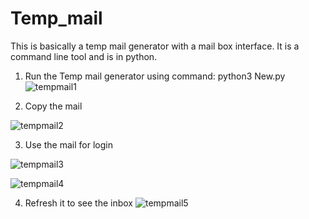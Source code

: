 # Temp_mail
This is basically a temp mail generator with a mail box interface. It is a command line tool and is in python.
1. Run the Temp mail generator using
   command: python3 New.py
![tempmail1](https://github.com/user-attachments/assets/457cdbbc-e1e2-4ddf-9d79-8e240d9c393e)


2. Copy the mail 


![tempmail2](https://github.com/user-attachments/assets/301d9cd4-f7c3-41a4-bec9-e814c4db984d)


3. Use the mail for login


![tempmail3](https://github.com/user-attachments/assets/076ab41c-456e-4fe0-89de-d944b97f33d4)


![tempmail4](https://github.com/user-attachments/assets/52e28227-0903-4dfe-9459-aa7e3219e1ac)


4. Refresh it to see the inbox
![tempmail5](https://github.com/user-attachments/assets/2f8e1bab-414c-4785-bb25-8e919bccc92f)
